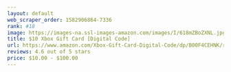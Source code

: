 ```yaml
---
layout: default 
﻿web_scraper_order: 1582906864-7336
rank: #18
image: https://images-na.ssl-images-amazon.com/images/I/618mZBoZXNL.jpg
title: $10 Xbox Gift Card [Digital Code]
url: https://www.amazon.com/Xbox-Gift-Card-Digital-Code/dp/B00F4CEHNK/ref=zg_mw_videogames_18?_encoding=UTF8&psc=1&refRID=7CPRMDBM19Z4C6MKHK80
reviews: 4.6 out of 5 stars
price: $10.00 - $100.00
---
```

